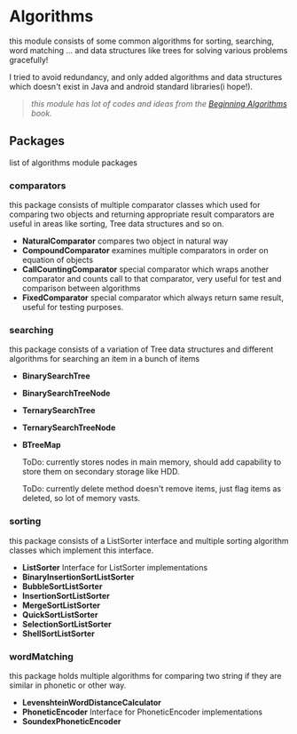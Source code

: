 # Algorithms
this module consists of some common algorithms for sorting, searching, word matching ... and data structures like trees
for solving various problems gracefully!

I tried to avoid redundancy, and only added algorithms and data structures which doesn't exist in Java and android standard libraries(i hope!).

> *this module has lot of codes and ideas from the [Beginning Algorithms](http://www.wrox.com/WileyCDA/WroxTitle/Beginning-Algorithms.productCd-0764596748.html) book.*

## Packages
list of algorithms module packages
### comparators
this package consists of multiple comparator classes which used for comparing two objects and returning appropriate result
comparators are useful in areas like sorting, Tree data structures and so on.
* **NaturalComparator** compares two object in natural way
* **CompoundComparator** examines multiple comparators in order on equation of objects
* **CallCountingComparator** special comparator which wraps another comparator and counts call to that comparator, very useful for test and comparison between algorithms
* **FixedComparator** special comparator which always return same result, useful for testing purposes.

### searching
this package consists of a variation of Tree data structures and different algorithms for searching an item in a bunch of items
* **BinarySearchTree**
* **BinarySearchTreeNode**
* **TernarySearchTree**
* **TernarySearchTreeNode**
* **BTreeMap**

    ToDo: currently stores nodes in main memory, should add capability to store them on secondary storage like HDD.
    
    ToDo: currently delete method doesn't remove items, just flag items as deleted, so lot of memory vasts.   

### sorting
this package consists of a ListSorter interface and multiple sorting algorithm classes which implement this interface.
* **ListSorter**
Interface for ListSorter implementations
* **BinaryInsertionSortListSorter**
* **BubbleSortListSorter**
* **InsertionSortListSorter**
* **MergeSortListSorter**
* **QuickSortListSorter**
* **SelectionSortListSorter**
* **ShellSortListSorter**

### wordMatching
this package holds multiple algorithms for comparing two string if they are similar in phonetic or other way.
* **LevenshteinWordDistanceCalculator**
* **PhoneticEncoder** Interface for PhoneticEncoder implementations
* **SoundexPhoneticEncoder**
